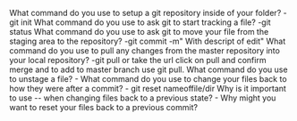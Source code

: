 What command do you use to setup a git repository inside of your folder?
        -git init
What command do you use to ask git to start tracking a file?
        -git status
What command do you use to ask git to move your file from the staging area to the repository?
        -git commit -m" With descript of edit"
What command do you use to pull any changes from the master repository into your local repository? 
        -git pull or take the url click on pull and confirm merge and to add to master branch use git pull.
What command do you use to unstage a file?
        -
What command do you use to change your files back to how they were after a commit?
        - git reset nameoffile/dir
Why is it important to use -- when changing files back to a previous state?
        -
Why might you want to reset your files back to a previous commit?